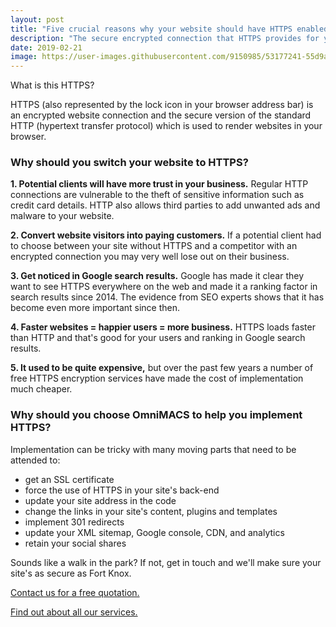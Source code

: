 ```yaml
---
layout: post
title: "Five crucial reasons why your website should have HTTPS enabled"
description: "The secure encrypted connection that HTTPS provides for your website visitors can make a huge difference to the performance of your online presence."
date: 2019-02-21
image: https://user-images.githubusercontent.com/9150985/53177241-55d9a800-35f8-11e9-8183-1208099fe615.jpg
---
```

<p>What is this HTTPS?</p>

<p>HTTPS (also represented by the lock icon in your browser address bar) is an encrypted website connection and the secure version of the standard HTTP (hypertext transfer protocol) which is used to render websites in your browser.</p>

<h3>Why should you switch your website to HTTPS?</h3>

<p><strong>1. Potential clients will have more trust in your business.</strong> Regular HTTP connections are vulnerable to the theft of sensitive information such as credit card details. HTTP also allows third parties to add unwanted ads and malware to your website.</p>

<p><b>2. Convert website visitors into paying customers.</b> If a potential client had to choose between your site without HTTPS and a competitor with an encrypted connection you may very well lose out on their business.</p>

<p><b>3. Get noticed in Google search results.</b> Google has made it clear they want to see HTTPS everywhere on the web and made it a ranking factor in search results since 2014. The evidence from SEO experts shows that it has become even more important since then.</p>

<p><b>4. Faster websites = happier users = more business.</b> HTTPS loads faster than HTTP and that's good for your users and ranking in Google search results.</p>

<p><b>5. It used to be quite expensive,</b> but over the past few years a number of free HTTPS encryption services have made the cost of implementation much cheaper.</p>

<h3>Why should you choose <b>OmniMACS</b> to help you implement HTTPS?</h3>

<p>Implementation can be tricky with many moving parts that need to be attended to:</p>
<ul>
  <li>get an SSL certificate</li>
  <li>force the use of HTTPS in your site's back-end</li>
  <li>update your site address in the code</li>
  <li>change the links in your site's content, plugins and templates</li>
  <li>implement 301 redirects</li>
  <li>update your XML sitemap, Google console, CDN, and analytics</li>
  <li>retain your social shares</li>
</ul>

<p>Sounds like a walk in the park? If not, get in touch and we'll make sure your site's as secure as Fort Knox.</p>

<p><a href="https://omnimacs.co.za#contact">Contact us for a free quotation.</a></p>
<p><a href="https://omnimacs.co.za#market">Find out about all our services.</a></p>
